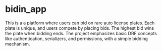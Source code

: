 # bidin_app
This is a a platform where users can bid on rare auto license plates. Each plate is unique, and users compete by placing bids. The highest bid wins the plate when bidding ends. The project emphasizes basic DRF concepts like authentication, serializers, and permissions, with a simple bidding mechanism.

